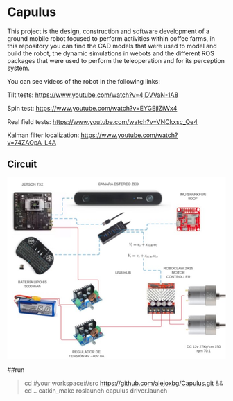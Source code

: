 # Capulus

This project is the design, construction and software development of a ground mobile robot focused to perform activities within coffee farms, in this repository you can find the CAD models that were used to model and build the robot, the dynamic simulations in webots and the different ROS packages that were used to perform the teleoperation and for its perception system.

You can see videos of the robot in the following links:

Tilt tests:
https://www.youtube.com/watch?v=4jDVVaN-1A8

Spin test:
https://www.youtube.com/watch?v=EYGEjlZiWx4

Real field tests:
https://www.youtube.com/watch?v=VNCkxsc_Qe4

Kalman filter localization:
https://www.youtube.com/watch?v=74ZAOpA_L4A

## Circuit

![](https://github.com/alejoxbg/Capulus/blob/main/Circuit.jpg)

##run
>cd #your workspace#/src
>https://github.com/alejoxbg/Capulus.git && cd ..
>catkin_make
>roslaunch capulus driver.launch
